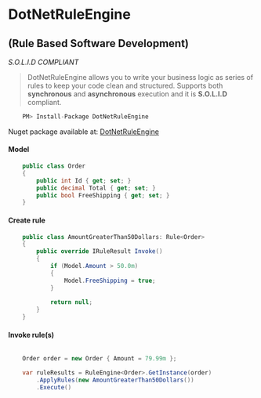 # DotNetRuleEngine #
## (Rule Based Software Development) ##
*S.O.L.I.D COMPLIANT*
<br />
> DotNetRuleEngine allows you to write your business logic as series of rules to keep your code clean and structured. Supports both **synchronous** and **asynchronous** execution and it is **S.O.L.I.D** compliant.


```csharp
    PM> Install-Package DotNetRuleEngine
```
Nuget package available at: [DotNetRuleEngine](https://www.nuget.org/packages/DotNetRuleEngine/1.4.3 "DotNetRuleEngine")


#### Model

```csharp
    public class Order
    {
        public int Id { get; set; }
        public decimal Total { get; set; }
        public bool FreeShipping { get; set; }
    }
```

#### Create rule

```csharp
    public class AmountGreaterThan50Dollars: Rule<Order>
    {   
        public override IRuleResult Invoke()
        {
            if (Model.Amount > 50.0m)
            {
                Model.FreeShipping = true;
            }
            
            return null;
        }
    }
```

#### Invoke rule(s)

```csharp
    
    Order order = new Order { Amount = 79.99m };

    var ruleResults = RuleEngine<Order>.GetInstance(order)
        .ApplyRules(new AmountGreaterThan50Dollars())
        .Execute()
```
